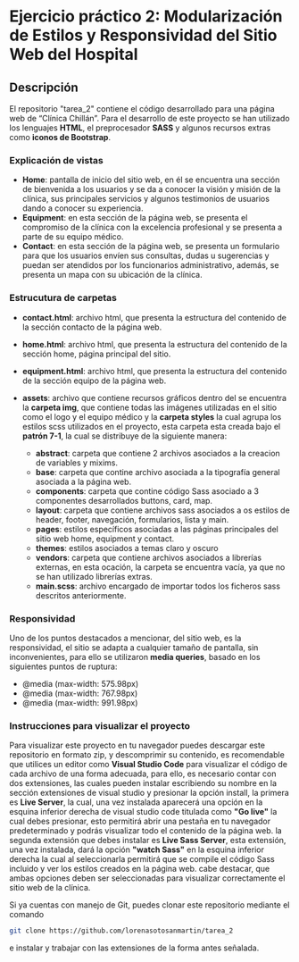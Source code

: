 # Ejercicio práctico 2: Modularización de Estilos y Responsividad del Sitio Web del Hospital
## Descripción
El repositorio "tarea_2" contiene el código desarrollado para una página web de “Clínica Chillán”. Para el desarrollo de este proyecto se han utilizado los lenguajes **HTML**, el preprocesador **SASS** y algunos recursos extras como **iconos de Bootstrap**.
### Explicación de vistas
- **Home**: pantalla de inicio del sitio web, en él se encuentra una sección de bienvenida a los usuarios y se da a conocer la visión y misión de la clínica, sus principales servicios y algunos testimonios de usuarios dando a conocer su experiencia.
- **Equipment**: en esta sección de la página web, se presenta el compromiso de la clínica con la excelencia profesional y se presenta a parte de su equipo médico.
- **Contact**: en esta sección de la página web, se presenta un formulario para que los usuarios envíen sus consultas, dudas u sugerencias y puedan ser atendidos por los funcionarios administrativo, además, se presenta un mapa con su ubicación de la clínica.
### Estrucutura de carpetas
- **contact.html**: archivo html, que presenta la estructura del contenido de la sección contacto de la página web.
- **home.html**: archivo html, que presenta la estructura del contenido de la sección home, página principal del sitio.
- **equipment.html**: archivo html, que presenta la estructura del contenido de la sección equipo de la página web.
- **assets**: archivo que contiene recursos gráficos dentro del se encuentra la **carpeta img**, que contiene todas las imágenes utilizadas en el sitio como el logo y el equipo médico y la **carpeta styles** la cual agrupa los estilos scss utilizados en el proyecto, esta carpeta esta creada bajo el **patrón 7-1**, la cual se distribuye de la siguiente manera:
  
  - **abstract**: carpeta que contiene 2 archivos asociados a la creacion de variables y mixims.
  - **base**: carpeta que contine archivo asociada a la tipografía general asociada a la página web.
  - **components**: carpeta que contine código Sass asociado a 3 componentes desarrollados buttons, card, map.
  - **layout**: carpeta que contiene archivos sass asociados a os estilos de header, footer, navegación, formularios, lista y main.
  - **pages**: estilos específicos asociadas a las páginas principales del sitio web home, equipment y contact.
  - **themes**: estilos asociados a temas claro y oscuro
  - **vendors**: carpeta que contiene archivos asociados a librerías externas, en esta ocación, la carpeta se encuentra vacía, ya que no se han utilizado librerías extras.
  - **main.scss**: archivo encargado de importar todos los ficheros sass descritos anteriormente.
### Responsividad
Uno de los puntos destacados a mencionar, del sitio web, es la responsividad, el sitio se adapta a cualquier tamaño de pantalla, sin inconvenientes, para ello se utilizaron **media queries**, basado en los siguientes puntos de ruptura:

- @media (max-width: 575.98px)
- @media (max-width: 767.98px)
- @media (max-width: 991.98px)
### Instrucciones para visualizar el proyecto
Para visualizar este proyecto en tu navegador puedes descargar este repositorio en formato zip, y descomprimir su contenido, es recomendable que utilices un editor como **Visual Studio Code** para visualizar el código de cada archivo de una forma adecuada, para ello, es necesario contar con dos extensiones, las cuales pueden instalar escribiendo su nombre en la sección extensiones de visual studio y presionar la opción install, la primera es **Live Server**, la cual, una vez instalada aparecerá una opción en la esquina inferior derecha de visual studio code titulada como **"Go live"** la cual debes presionar, esto permitirá abrir una pestaña en tu navegador predeterminado y podrás visualizar todo el contenido de la página web. la segunda extensión que debes instalar es **Live Sass Server**, esta extensión, una vez instalada, dará la opción **"watch Sass"** en la esquina inferior derecha la cual al seleccionarla permitirá que se compile el código Sass incluido y ver los estilos creados en la página web. cabe destacar, que ambas opciones deben ser seleccionadas para visualizar correctamente el sitio web de la clínica.

Si ya cuentas con manejo de Git, puedes clonar este repositorio mediante el comando
```bash
git clone https://github.com/lorenasotosanmartin/tarea_2
```
e instalar y trabajar con las extensiones de la forma antes señalada.

